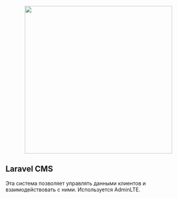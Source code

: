 <p align="center"><a href="https://laravel.com" target="_blank"><img src="https://raw.githubusercontent.com/laravel/art/master/logo-lockup/5%20SVG/2%20CMYK/1%20Full%20Color/laravel-logolockup-cmyk-red.svg" width="400"></a></p>

## Laravel CMS

Эта система позволяет управлять данными клиентов и взаимодействовать с ними. Используется AdminLTE.